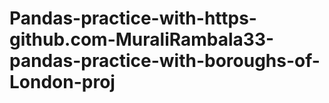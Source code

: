 # Pandas-practice-with-https-github.com-MuraliRambala33-pandas-practice-with-boroughs-of-London-proj